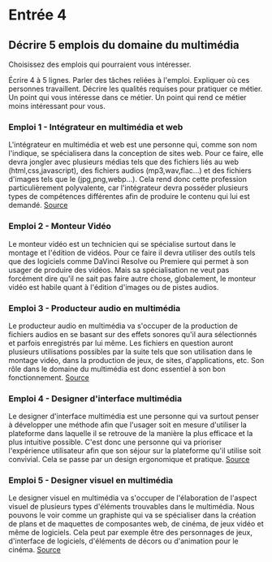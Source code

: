 # Entrée 4
## Décrire 5 emplois du domaine du multimédia
Choisissez des emplois qui pourraient vous intéresser. 

Écrire 4 à 5 lignes. Parler des tâches reliées à l'emploi. Expliquer où ces personnes travaillent. Décrire les qualités requises pour pratiquer ce métier. Un point qui vous intéresse dans ce métier. Un point qui rend ce métier moins intéressant pour vous.  



### Emploi 1 - Intégrateur en multimédia et web
L'intégrateur en multimédia et web est une personne qui, comme son nom l'indique, se spécialisera dans la conception
de sites web. Pour ce faire, elle devra jongler avec plusieurs médias tels que des fichiers liés au web (html,css,javascript), des fichiers audios (mp3,wav,flac...) et des fichiers d'images tels que le (jpg,png,webp...). Cela rend donc cette profession particulièrement polyvalente, car l'intégrateur devra posséder plusieurs types de compétences différentes afin de produire le contenu qui lui est demandé.
[Source](https://www.monemploi.com/metiers-et-professions/fiche/integrateur-en-multimedia-et-web)

### Emploi 2 - Monteur Vidéo
Le monteur vidéo est un technicien qui se spécialise surtout dans le montage et l'édition de vidéos. Pour ce faire il devra utiliser des outils tels que des logiciels comme DaVinci Resolve ou Premiere qui permet à son usager de produire des vidéos. Mais sa spécialisation ne veut pas forcément dire qu'il ne sait pas faire autre chose, globalement, le monteur vidéo est habile quant à l'édition d'images ou de pistes audios.

### Emploi 3 - Producteur audio en multimédia
Le producteur audio en multimédia va s'occuper de la production de fichiers audios en se basant sur des effets sonores qu'il aura sélectionnés et parfois enregistrés par lui même. Les fichiers en question auront plusieurs utilisations possibles par la suite tels que son utilisation dans le montage vidéo, dans la production de jeux, de sites, d'applications, etc. Son rôle dans le domaine du multimédia est donc essentiel à son bon fonctionnement.
[Source](https://www.monemploi.com/metiers-et-professions/fiche/producteur-audio-en-multimedia)

### Emploi 4 - Designer d'interface multimédia
Le designer d'interface multimédia est une personne qui va surtout penser à développer une méthode afin que l'usager soit en mesure d'utiliser la plateforme dans laquelle il se retrouve de la manière la plus efficace et la plus intuitive possible. C'est donc une personne qui va prioriser l'expérience utilisateur afin que son séjour sur la plateforme qu'il utilise soit convivial. Cela se passe par un design ergonomique et pratique.
[Source](https://www.monemploi.com/metiers-et-professions/fiche/designer-d-interface-multimedia)

### Emploi 5 - Designer visuel en multimédia
Le designer visuel en multimédia va s'occuper de l'élaboration de l'aspect visuel de plusieurs types d'éléments trouvables dans le multimédia. Nous pouvons le voir comme un graphiste qui va se spécialiser dans la création de plans et de maquettes de composantes web, de cinéma, de jeux vidéo et même de logiciels. Cela peut par exemple être des personnages de jeux, d'interface de logiciels, d'éléments de décors ou d'animation pour le cinéma.
[Source](https://www.monemploi.com/metiers-et-professions/fiche/designer-visuel-en-multimedia)


